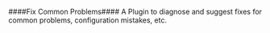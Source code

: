 ####Fix Common Problems####
A Plugin to diagnose and suggest fixes for common problems, configuration mistakes, etc.

